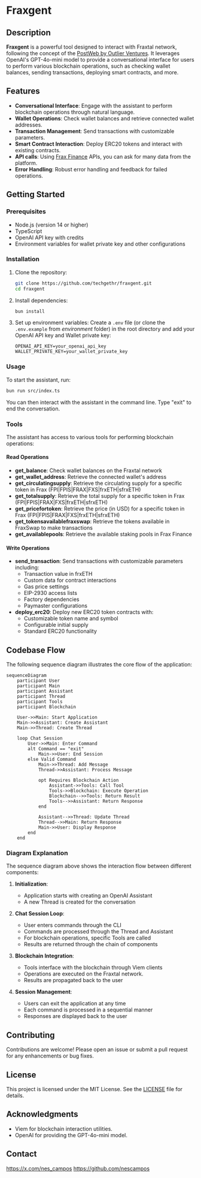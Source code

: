 # Fraxgent

## Description

**Fraxgent** is a powerful tool designed to interact with Fraxtal network, following the concept of the [PostWeb by Outlier Ventures](http://postweb.io/). It leverages OpenAI's GPT-4o-mini model to provide a conversational interface for users to perform various blockchain operations, such as checking wallet balances, sending transactions, deploying smart contracts, and more.

## Features

- **Conversational Interface**: Engage with the assistant to perform blockchain operations through natural language.
- **Wallet Operations**: Check wallet balances and retrieve connected wallet addresses.
- **Transaction Management**: Send transactions with customizable parameters.
- **Smart Contract Interaction**: Deploy ERC20 tokens and interact with existing contracts.
- **API calls**: Using [Frax Finance](https://frax.com/) APIs, you can ask for many data from the platform.
- **Error Handling**: Robust error handling and feedback for failed operations.

## Getting Started

### Prerequisites

- Node.js (version 14 or higher)
- TypeScript
- OpenAI API key with credits
- Environment variables for wallet private key and other configurations

### Installation

1. Clone the repository:

   ```bash
   git clone https://github.com/techgethr/fraxgent.git
   cd fraxgent
   ```

2. Install dependencies:

   ```bash
   bun install
   ```

3. Set up environment variables:
   Create a `.env` file (or clone the `.env.example` from _environment_ folder) in the root directory and add your OpenAI API key and Wallet private key:
   ```plaintext
   OPENAI_API_KEY=your_openai_api_key
   WALLET_PRIVATE_KEY=your_wallet_private_key
   ```

### Usage

To start the assistant, run:

```bash
bun run src/index.ts
```

You can then interact with the assistant in the command line. Type "exit" to end the conversation.

### Tools

The assistant has access to various tools for performing blockchain operations:

#### Read Operations
- **get_balance**: Check wallet balances on the Fraxtal network
- **get_wallet_address**: Retrieve the connected wallet's address
- **get_circulatingsupply**: Retrieve the circulating supply for a specific token in Frax (FPI|FPIS|FRAX|FXS|frxETH|sfrxETH)
- **get_totalsupply**: Retrieve the total supply for a specific token in Frax (FPI|FPIS|FRAX|FXS|frxETH|sfrxETH)
- **get_pricefortoken**: Retrieve the price (in USD) for a specific token in Frax (FPI|FPIS|FRAX|FXS|frxETH|sfrxETH)
- **get_tokensavailablefraxswap**: Retrieve the tokens available in FraxSwap to make transactions
- **get_availablepools**: Retrieve the available staking pools in Frax Finance

#### Write Operations
- **send_transaction**: Send transactions with customizable parameters including:
  - Transaction value in frxETH
  - Custom data for contract interactions
  - Gas price settings
  - EIP-2930 access lists
  - Factory dependencies
  - Paymaster configurations
- **deploy_erc20**: Deploy new ERC20 token contracts with:
  - Customizable token name and symbol
  - Configurable initial supply
  - Standard ERC20 functionality

## Codebase Flow

The following sequence diagram illustrates the core flow of the application:

```mermaid
sequenceDiagram
    participant User
    participant Main
    participant Assistant
    participant Thread
    participant Tools
    participant Blockchain

    User->>Main: Start Application
    Main->>Assistant: Create Assistant
    Main->>Thread: Create Thread
    
    loop Chat Session
        User->>Main: Enter Command
        alt Command == "exit"
            Main->>User: End Session
        else Valid Command
            Main->>Thread: Add Message
            Thread->>Assistant: Process Message
            
            opt Requires Blockchain Action
                Assistant->>Tools: Call Tool
                Tools->>Blockchain: Execute Operation
                Blockchain-->>Tools: Return Result
                Tools-->>Assistant: Return Response
            end
            
            Assistant-->>Thread: Update Thread
            Thread-->>Main: Return Response
            Main->>User: Display Response
        end
    end
```

### Diagram Explanation

The sequence diagram above shows the interaction flow between different components:

1. **Initialization**:
   - Application starts with creating an OpenAI Assistant
   - A new Thread is created for the conversation

2. **Chat Session Loop**:
   - User enters commands through the CLI
   - Commands are processed through the Thread and Assistant
   - For blockchain operations, specific Tools are called
   - Results are returned through the chain of components

3. **Blockchain Integration**:
   - Tools interface with the blockchain through Viem clients
   - Operations are executed on the Fraxtal network.
   - Results are propagated back to the user

4. **Session Management**:
   - Users can exit the application at any time
   - Each command is processed in a sequential manner
   - Responses are displayed back to the user

## Contributing

Contributions are welcome! Please open an issue or submit a pull request for any enhancements or bug fixes.

## License

This project is licensed under the MIT License. See the [LICENSE](LICENSE) file for details.

## Acknowledgments

- Viem for blockchain interaction utilities.
- OpenAI for providing the GPT-4o-mini model.

## Contact

https://x.com/nes_campos 
https://github.com/nescampos 